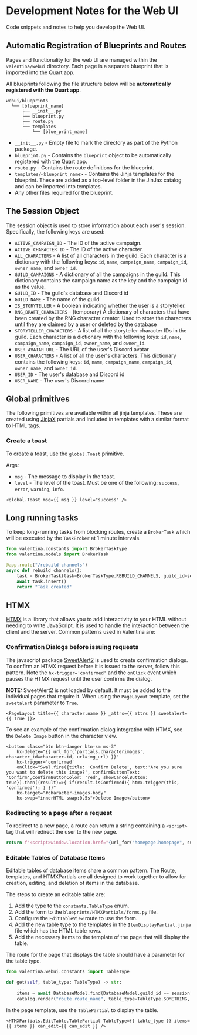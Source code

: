 # Development Notes for the Web UI

Code snippets and notes to help you develop the Web UI.

## Automatic Registration of Blueprints and Routes

Pages and functionality for the web UI are managed within the `valentina/webui` directory. Each page is a separate blueprint that is imported into the Quart app.

All blueprints following the file structure below will be **automatically registered with the Quart app**.

```
webui/blueprints
  └── [blueprint_name]
      ├── __init__.py
      ├── blueprint.py
      ├── route.py
      └── templates
          └── [blue_print_name]
```

-   `__init__.py` - Empty file to mark the directory as part of the Python package.
-   `blueprint.py` - Contains the `blueprint` object to be automatically registered with the Quart app.
-   `route.py` - Contains the route definitions for the blueprint.
-   `templates/<blueprint_name>` - Contains the Jinja templates for the blueprint. These are added as a top-level folder in the JinJax catalog and can be imported into templates.
-   Any other files required for the blueprint.

## The Session Object

The session object is used to store information about each user's session. Specifically, the following keys are used:

-   `ACTIVE_CAMPAIGN_ID` - The ID of the active campaign.
-   `ACTIVE_CHARACTER_ID` - The ID of the active character.
-   `ALL_CHARACTERS` - A list of all characters in the guild. Each character is a dictionary with the following keys: `id`, `name`, `campaign_name`, `campaign_id`, `owner_name`, and `owner_id`.
-   `GUILD_CAMPAIGNS` - A dictionary of all the campaigns in the guild. This dictionary contains the campaign name as the key and the campaign id as the value.
-   `GUILD_ID` - The guild's database and Discord id
-   `GUILD_NAME` - The name of the guild
-   `IS_STORYTELLER` - A boolean indicating whether the user is a storyteller.
-   `RNG_DRAFT_CHARACTERS` - (temporary) A dictionary of characters that have been created by the RNG character creator. Used to store the characters until they are claimed by a user or deleted by the database
-   `STORYTELLER_CHARACTERS` - A list of all the storyteller character IDs in the guild. Each character is a dictionary with the following keys: `id`, `name`, `campaign_name`, `campaign_id`, `owner_name`, and `owner_id`.
-   `USER_AVATAR_URL` - The URL of the user's Discord avatar
-   `USER_CHARACTERS` - A list of all the user's characters. This dictionary contains the following keys: `id`, `name`, `campaign_name`, `campaign_id`, `owner_name`, and `owner_id`.
-   `USER_ID` - The user's database and Discord id
-   `USER_NAME` - The user's Discord name

## Global primitives

The following primitives are available within all jinja templates. These are created using [JinjaX](https://jinjax.scaletti.dev/) partials and included in templates with a similar format to HTML tags.

### Create a toast

To create a toast, use the `global.Toast` primitive.

Args:

-   `msg` - The message to display in the toast.
-   `level` - The level of the toast. Must be one of the following: `success`, `error`, `warning`, `info`.

```jinja
<global.Toast msg={{ msg }} level="success" />
```

## Long running tasks

To keep long-running tasks from blocking routes, create a `BrokerTask` which will be executed by the `TaskBroker` at 1 minute intervals.

```python
from valentina.constants import BrokerTaskType
from valentina.models import BrokerTask

@app.route("/rebuild-channels")
async def rebuild_channels():
    task = BrokerTask(task=BrokerTaskType.REBUILD_CHANNELS, guild_id=session["GUILD_ID"])
    await task.insert()
    return "Task created"
```

## HTMX

[HTMX](https://htmx.org/) is a library that allows you to add interactivity to your HTML without needing to write JavaScript. It is used to handle the interaction between the client and the server. Common patterns used in Valentina are:

### Confirmation Dialogs before issuing requests

The javascript package [SweetAlert2](https://sweetalert2.github.io/) is used to create confirmation dialogs. To confirm an HTMX request before it is issued to the server, follow this pattern. Note the `hx-trigger='confirmed'` and the `onClick` event which pauses the HTMX request until the user confirms the dialog.

**NOTE:** SweetAlert2 is not loaded by default. It must be added to the individual pages that require it. When using the `PageLayout` template, set the `sweetalert` parameter to `True`.

```jinja
<PageLayout title={{ character.name }} _attrs={{ attrs }} sweetalert={{ True }}>
```

To see an example of the confirmation dialog integration with HTMX, see the `Delete Image` button in the character view.

```jinja
<button class="btn btn-danger btn-sm ms-3"
    hx-delete="{{ url_for('partials.characterimages', character_id=character.id, url=img_url) }}"
    hx-trigger='confirmed'
    onClick="Swal.fire({title: 'Confirm Delete', text:'Are you sure you want to delete this image?', confirmButtonText: 'Confirm',confirmButtonColor: 'red', showCancelButton: true}).then((result)=>{ if(result.isConfirmed){ htmx.trigger(this, 'confirmed'); } })"
    hx-target="#character-images-body"
    hx-swap="innerHTML swap:0.5s">Delete Image</button>
```

### Redirecting to a page after a request

To redirect to a new page, a route can return a string containing a `<script>` tag that will redirect the user to the new page.

```python
return f'<script>window.location.href="{url_for("homepage.homepage", success_msg="MESSAGE")}"</script>'
```

### Editable Tables of Database Items

Editable tables of database items share a common pattern. The Route, templates, and HTMXPartials are all designed to work together to allow for creation, editing, and deletion of items in the database.

The steps to create an editable table are:

1.  Add the type to the `constants.TableType` enum.
2.  Add the form to the `blueprints/HTMXPartials/forms.py` file.
3.  Configure the `EditTableView` route to use the form.
4.  Add the new table type to the templates in the `ItemDisplayPartial.jinja` file which has the HTML table rows.
5.  Add the necessary items to the template of the page that will display the table.

The route for the page that displays the table should have a parameter for the table type.

```python
from valentina.webui.constants import TableType

def get(self, table_type: TableType) -> str:
    ...
    items = await DatabaseModel.find(DatabaseModel.guild_id == session["GUILD_ID"]).to_list()
    catalog.render("route.route_name", table_type=TableType.SOMETHING, can_edit=True)
```

In the page template, use the `TablePartial` to display the table.

```jinja
<HTMXPartials.EditTable.TablePartial TableType={{ table_type }} items={{ items }} can_edit={{ can_edit }} />
```
